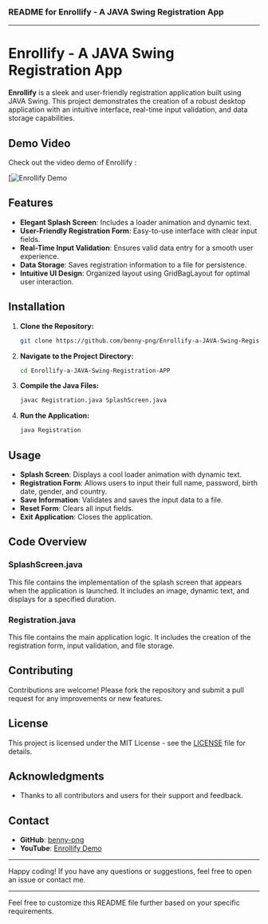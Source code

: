 ### README for Enrollify - A JAVA Swing Registration App

---

# Enrollify - A JAVA Swing Registration App

**Enrollify** is a sleek and user-friendly registration application built using JAVA Swing. This project demonstrates the creation of a robust desktop application with an intuitive interface, real-time input validation, and data storage capabilities. 


## Demo Video

Check out the video demo of Enrollify :

[![Enrollify Demo](https://github.com/benny-png/Enrollify-a-JAVA-Swing-Registration-APP/blob/main/JAVA%20(1).gif)

## Features

- **Elegant Splash Screen**: Includes a loader animation and dynamic text.
- **User-Friendly Registration Form**: Easy-to-use interface with clear input fields.
- **Real-Time Input Validation**: Ensures valid data entry for a smooth user experience.
- **Data Storage**: Saves registration information to a file for persistence.
- **Intuitive UI Design**: Organized layout using GridBagLayout for optimal user interaction.

## Installation

1. **Clone the Repository:**
   ```sh
   git clone https://github.com/benny-png/Enrollify-a-JAVA-Swing-Registration-APP.git
   ```
2. **Navigate to the Project Directory:**
   ```sh
   cd Enrollify-a-JAVA-Swing-Registration-APP
   ```
3. **Compile the Java Files:**
   ```sh
   javac Registration.java SplashScreen.java
   ```
4. **Run the Application:**
   ```sh
   java Registration
   ```

## Usage

- **Splash Screen**: Displays a cool loader animation with dynamic text.
- **Registration Form**: Allows users to input their full name, password, birth date, gender, and country.
- **Save Information**: Validates and saves the input data to a file.
- **Reset Form**: Clears all input fields.
- **Exit Application**: Closes the application.

## Code Overview

### SplashScreen.java

This file contains the implementation of the splash screen that appears when the application is launched. It includes an image, dynamic text, and displays for a specified duration.

### Registration.java

This file contains the main application logic. It includes the creation of the registration form, input validation, and file storage.

## Contributing

Contributions are welcome! Please fork the repository and submit a pull request for any improvements or new features.

## License

This project is licensed under the MIT License - see the [LICENSE](LICENSE) file for details.

## Acknowledgments

- Thanks to all contributors and users for their support and feedback.

## Contact

- **GitHub**: [benny-png](https://github.com/benny-png)
- **YouTube**: [Enrollify Demo](https://youtu.be/qL3lIjEw_d4)

---

Happy coding! If you have any questions or suggestions, feel free to open an issue or contact me.

---

Feel free to customize this README file further based on your specific requirements.
